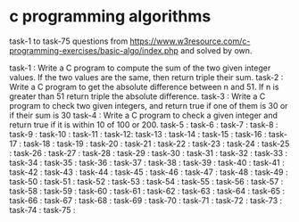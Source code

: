 # c programming algorithms
 
 task-1 to task-75 questions from https://www.w3resource.com/c-programming-exercises/basic-algo/index.php and solved by own. 
 
 task-1 : Write a C program to compute the sum of the two given integer values. If the two values are the same, then return triple their sum.
 task-2 : Write a C program to get the absolute difference between n and 51. If n is greater than 51 return triple the absolute difference.
 task-3 : Write a C program to check two given integers, and return true if one of them is 30 or if their sum is 30
 task-4 : Write a C program to check a given integer and return true if it is within 10 of 100 or 200.
 task-5 :
 task-6 :
 task-7 :
 task-8 :
 task-9 :
 task-10 :
 task-11 :
 task-12:
 task-13 :
 task-14 :
 task-15 :
 task-16 :
 task-17 :
 task-18 :
 task-19 :
 task-20 :
 task-21 :
 task-22 :
 task-23 :
 task-24 :
 task-25 :
 task-26 :
 task-27 :
 task-28 :
 task-29 :
 task-30 :
 task-31 :
 task-32 :
 task-33 :
 task-34 :
 task-35 :
 task-36 :
 task-37 :
 task-38 :
 task-39 :
 task-40 :
 task-41 :
 task-42 :
 task-43 :
 task-44 :
 task-45 :
 task-46 :
 task-47 :
 task-48 :
 task-49 :
 task-50 :
 task-51 :
 task-52 :
 task-53 :
 task-54 :
 task-55 :
 task-56 :
 task-57 :
 task-58 :
 task-59 :
 task-60 :
 task-61 :
 task-62 :
 task-63 :
 task-64 :
 task-65 :
 task-66 :
 task-67 :
 task-68 :
 task-69 :
 task-70 :
 task-71 :
 task-72 :
 task-73 :
 task-74 :
 task-75 :
